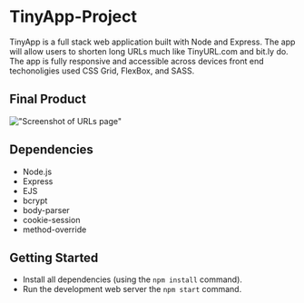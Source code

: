 # TinyApp-Project

TinyApp is a full stack web application built with Node and Express.
The app will allow users to shorten long URLs much like TinyURL.com and bit.ly do.
The app is fully responsive and accessible across devices front end techonoligies used CSS Grid, FlexBox, and SASS.

## Final Product

!["Screenshot of URLs page"](https://github.com/serhii12/TinyApp-Project/blob/master/docs/main-page.png)

## Dependencies

- Node.js
- Express
- EJS
- bcrypt
- body-parser
- cookie-session
- method-override

## Getting Started

- Install all dependencies (using the `npm install` command).
- Run the development web server the `npm start` command.
